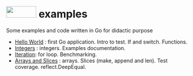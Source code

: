 # <a href="https://golang.org/"><img src="https://golang.org/lib/godoc/images/go-logo-blue.svg" width="81" height="31"></a> examples
Some examples and code written in Go for didactic purpose

- [Hello World](HelloWorld) : first Go application. Intro to test. If and switch. Functions.
- [Integers](Integers) : integers. Examples documentation.
- [Iteration](Iteration): for loop. Benchmarking.
- [Arrays and Slices](ArraysSlices) : arrays. Slices (make, append and len). Test coverage. reflect.DeepEqual.
